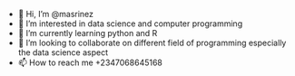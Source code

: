 - 👋 Hi, I’m @masrinez
- 👀 I’m interested in data science and computer programming
- 🌱 I’m currently learning python and R
- 💞️ I’m looking to collaborate on different field of programming especially the data science aspect
- 📫 How to reach me +2347068645168

<!---
masrinez/masrinez is a ✨ special ✨ repository because its `README.md` (this file) appears on your GitHub profile.
You can click the Preview link to take a look at your changes.
--->
